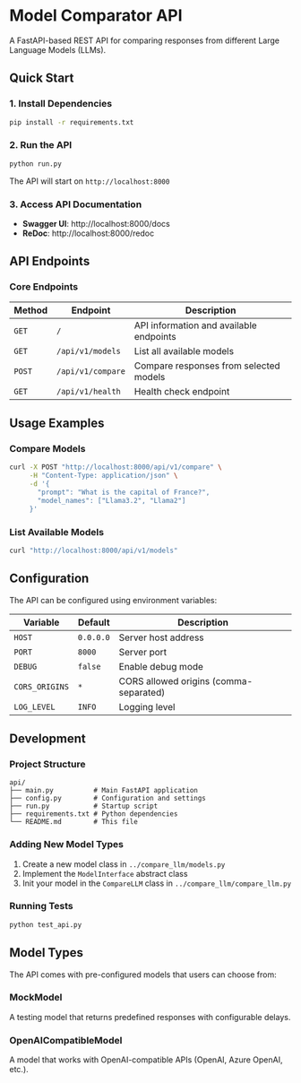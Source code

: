 # Model Comparator API

A FastAPI-based REST API for comparing responses from different Large Language Models (LLMs).

## Quick Start

### 1. Install Dependencies

```bash
pip install -r requirements.txt
```

### 2. Run the API

```bash
python run.py
```

The API will start on `http://localhost:8000`

### 3. Access API Documentation

- **Swagger UI**: http://localhost:8000/docs
- **ReDoc**: http://localhost:8000/redoc

## API Endpoints

### Core Endpoints

| Method | Endpoint          | Description                             |
| ------ | ----------------- | --------------------------------------- |
| `GET`  | `/`               | API information and available endpoints |
| `GET`  | `/api/v1/models`  | List all available models               |
| `POST` | `/api/v1/compare` | Compare responses from selected models  |
| `GET`  | `/api/v1/health`  | Health check endpoint                   |

## Usage Examples

### Compare Models

```bash
curl -X POST "http://localhost:8000/api/v1/compare" \
     -H "Content-Type: application/json" \
     -d '{
       "prompt": "What is the capital of France?",
       "model_names": ["Llama3.2", "Llama2"]
     }'
```

### List Available Models

```bash
curl "http://localhost:8000/api/v1/models"
```

## Configuration

The API can be configured using environment variables:

| Variable       | Default   | Description                            |
| -------------- | --------- | -------------------------------------- |
| `HOST`         | `0.0.0.0` | Server host address                    |
| `PORT`         | `8000`    | Server port                            |
| `DEBUG`        | `false`   | Enable debug mode                      |
| `CORS_ORIGINS` | `*`       | CORS allowed origins (comma-separated) |
| `LOG_LEVEL`    | `INFO`    | Logging level                          |

## Development

### Project Structure

```
api/
├── main.py          # Main FastAPI application
├── config.py        # Configuration and settings
├── run.py           # Startup script
├── requirements.txt # Python dependencies
└── README.md        # This file
```

### Adding New Model Types

1. Create a new model class in `../compare_llm/models.py`
2. Implement the `ModelInterface` abstract class
3. Init your model in the `CompareLLM` class in `../compare_llm/compare_llm.py`

### Running Tests

```bash
python test_api.py
```

## Model Types

The API comes with pre-configured models that users can choose from:

### MockModel

A testing model that returns predefined responses with configurable delays.

### OpenAICompatibleModel

A model that works with OpenAI-compatible APIs (OpenAI, Azure OpenAI, etc.).

